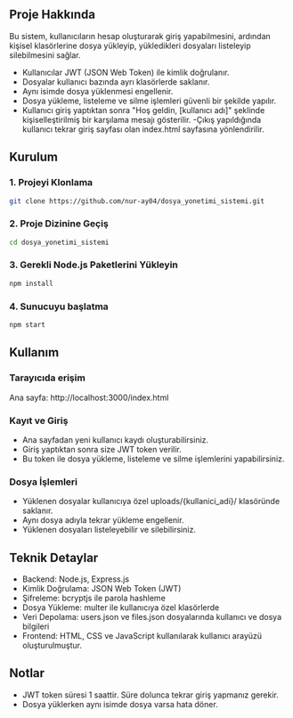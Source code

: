 ## Proje Hakkında

Bu sistem, kullanıcıların hesap oluşturarak giriş yapabilmesini, ardından kişisel klasörlerine dosya yükleyip, yükledikleri dosyaları listeleyip silebilmesini sağlar. 

- Kullanıcılar JWT (JSON Web Token) ile kimlik doğrulanır.
- Dosyalar kullanıcı bazında ayrı klasörlerde saklanır.
- Aynı isimde dosya yüklenmesi engellenir.
- Dosya yükleme, listeleme ve silme işlemleri güvenli bir şekilde yapılır.
- Kullanıcı giriş yaptıktan sonra "Hoş geldin, [kullanıcı adı]" şeklinde kişiselleştirilmiş bir karşılama mesajı gösterilir.
-Çıkış yapıldığında kullanıcı tekrar giriş sayfası olan index.html sayfasına yönlendirilir.

## Kurulum

### 1. Projeyi Klonlama

```bash
git clone https://github.com/nur-ay04/dosya_yonetimi_sistemi.git
```
### 2. Proje Dizinine Geçiş
```bash
cd dosya_yonetimi_sistemi
```
### 3. Gerekli Node.js Paketlerini Yükleyin

```bash
npm install
```
### 4. Sunucuyu başlatma
```bash
npm start
```

## Kullanım
###  Tarayıcıda erişim
Ana sayfa: http://localhost:3000/index.html

###  Kayıt ve Giriş
- Ana sayfadan yeni kullanıcı kaydı oluşturabilirsiniz.
- Giriş yaptıktan sonra size JWT token verilir.
- Bu token ile dosya yükleme, listeleme ve silme işlemlerini yapabilirsiniz.


### Dosya İşlemleri
- Yüklenen dosyalar kullanıcıya özel uploads/{kullanici_adi}/ klasöründe saklanır.
- Aynı dosya adıyla tekrar yükleme engellenir.
- Yüklenen dosyaları listeleyebilir ve silebilirsiniz.


## Teknik Detaylar
- Backend: Node.js, Express.js
- Kimlik Doğrulama: JSON Web Token (JWT)
- Şifreleme: bcryptjs ile parola hashleme
- Dosya Yükleme: multer ile kullanıcıya özel klasörlerde
- Veri Depolama: users.json ve files.json dosyalarında kullanıcı ve dosya bilgileri
- Frontend: HTML, CSS ve JavaScript kullanılarak kullanıcı arayüzü oluşturulmuştur.
## Notlar
- JWT token süresi 1 saattir. Süre dolunca tekrar giriş yapmanız gerekir.
- Dosya yüklerken aynı isimde dosya varsa hata döner.

